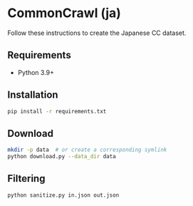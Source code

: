 # CommonCrawl (ja)

Follow these instructions to create the Japanese CC dataset.

## Requirements

- Python 3.9+

## Installation

```bash
pip install -r requirements.txt
```

## Download

```bash
mkdir -p data  # or create a corresponding symlink
python download.py --data_dir data
```

## Filtering
```
python sanitize.py in.json out.json
```
